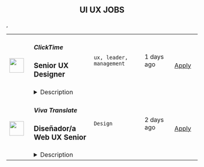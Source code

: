 <div align="center"><h2>UI UX JOBS</h2></div><table><tr>
                <td width="100" height="100" rowspan="2">
                    <img src="https://remoteok.com/assets/img/jobs/e376fe9133d0000088cec660a5c0211c1660842003.png" width="38px" height="auto">
                </td>
                <td width="300">
                    <h5>ClickTime</h5>
                    <h3>
					Senior UX Designer				</h3>
                </td>
                <td width="300">
                    <code>ux, leader, management</code>
                </td>
                <td width="200">
                <text>1 days ago</text>
                </td>
                <td width="100" rowspan="2">
                <a href="https://remoteOK.com/jobs/112153" align="right" target="_blank">Apply</a>
                </td>
            </tr>
            <tr>
                <td colspan="3">
                <details><summary>Description</summary>
                About UsÂ ClickTime is a recognized leader in time management software, serving thousands of enterprises, nonprofits, and governments worldwide. From bootstrapped beginnings to sustained profitability - all funded by a dedicated, growing customer base, and without any venture capital funding - ClickTime has tracked over $170 billion worth of employee time, helping customers improve their workforce efficiency, profitability, and resource planning. While headquartered in San Francisco, ClickTimeâs 40+ employees work remotely throughout the United States, with continued plans for remote growth. About the RoleAs ClickTimeâs first-ever Senior UX Designer, youâll own the user experience for the ClickTime product and customer. Youâll deeply understand the needs of our users, advocate for those needs within the organization, and help create product experiences that delight. In addition, youâll work with internal stakeholders to influence new features, standardize our visual branding across the product, and become a champion of usability and great design. Reporting to the Director of Product Management, this is an opportunity to harness your ambition and creativity to make your mark on an established SaaS company.ClickTime provides equal employment opportunities (EEO) to all employees and applicants for employment without regard to race, color, religion, sex, national origin, age, disability or genetics. Pursuant to the San Francisco Fair Chance Ordinance, we will consider for employment qualified applicants with arrest and conviction records. 
                </details>
                </td>
            </tr>,<tr>
                <td width="100" height="100" rowspan="2">
                    <img src="https://wwr-pro.s3.amazonaws.com/logos/0076/2096/logo.gif" width="38px" height="auto">
                </td>
                <td width="300">
                    <h5>Viva Translate</h5>
                    <h3> Diseñador/a Web UX Senior</h3>
                </td>
                <td width="300">
                    <code>Design</code>
                </td>
                <td width="200">
                <text>2 days ago</text>
                </td>
                <td width="100" rowspan="2">
                <a href="https://weworkremotely.com/remote-jobs/viva-translate-inc-disenador-a-web-ux-senior" align="right" target="_blank">Apply</a>
                </td>
            </tr>
            <tr>
                <td colspan="3">
                <details><summary>Description</summary>
                <img src="https://we-work-remotely.imgix.net/logos/0076/2096/logo.gif?ixlib=rails-4.0.0&w=50&h=50&dpr=2&fit=fill&auto=compress" />

<p>
  <strong>Headquarters:</strong> USA
    <br /><strong>URL:</strong> <a href="https://vivatraduce.com/en/">https://vivatraduce.com/en/</a>
</p>

<div>Viva Traduce (<a href="https://contxto.com/es/news/viva-translate-ayuda-a-profesionales-hispanoparalntes-a-obtener-mejores-empleos/">más información</a>) está dirigido por un equipo de ingenieros procedentes de empresas e instituciones de primera línea, como Google y el MIT, con un sueño compartido. Estamos creando un mundo en el que el idioma y la nacionalidad ya no son barreras para el trabajo, ni para las oportunidades y estamos empezando por toda América Latina.</div><div><br></div><div>La tecnología es el centro de nuestro producto. Viva se basa en una plataforma de traducción que automatiza las comunicaciones en el lugar de trabajo, permitiendo que nuestros equipos de desarrollo y diseño colaboren sin problemas con nuestros clientes.</div><div><br></div><div>Tenemos un sueño increíble para el futuro del trabajo sin fronteras. Pero sabemos que los grandes sueños comienzan con grandes personas. ¿Cuál es tu historia? Si tú también eres un explorador, un soñador y un constructor, nos encantaría conocerte.</div><div><br></div><div><strong>Tenemos un desafío para quienes:</strong></div><ul>
<li>Vibran energía emprendedora: se mueven por la curiosidad, nunca se rinden y se enfocan en superar sus propios límites<br>Son grandes comunicadores: proactivos, extrovertidos, con ganas de discutir problemas y soluciones</li>
<li>Dan el máximo porque les gusta trabajar con compromiso y dedicación</li>
<li>Viven los cambios como oportunidades y aprenden de sus errores</li>
<li>Promueven el buen clima, aportan alegría y diversión</li>
<li>Saben cómo construir con otras personas y disfrutan trabajando en equipo</li>
</ul><div>
<br>Imagínate emprendiendo proyectos desafiantes, dinámicos e innovadores y <strong>siendo responsable de:</strong>
</div><ol>
<li>
<strong>Perspectiva de diseño única </strong>- perspicaz en el deleite y el juego</li>
<li>
<strong>Experiencia del usuario</strong> - Dirigir todas las fases del diseño del producto para diferentes proyectos web, asegurando la mejor experiencia del usuario en cada iniciativa.</li>
<li>
<strong>Investigación </strong>- Llevar a cabo la investigación de tendencias de los usuarios y de la  industria. Definir los casos de uso, las necesidades y la identidad de nuestros clientes. Definir los casos de uso, las necesidades y la identidad de nuestros clientes.</li>
<li>
<strong>Diseños de alta fidelidad </strong>- Crear wireframes y diseños detallados listos para la ingeniería.</li>
<li>
<strong>Experimentos </strong>- Ayudar a ejecutar rigurosos experimentos de diseño, con experiencia en el análisis cuantitativo de los comportamientos de los usuarios. Probar e iterar rápidamente los diseños para optimizar el rendimiento.</li>
<li>
<strong>Mejoras del producto: </strong>identificar las oportunidades de grandes cambios. Revisar los flujos de usuarios existentes y proponer áreas de mejora. Trabajar estrechamente con ingeniería y otros equipos para sugerir e implementar mejoras.</li>
<li>
<strong>Colaboración interfuncional </strong>- Colaborar con ingeniería y otros equipos para identificar e implementar oportunidades de mejora del producto.</li>
</ol><div><br></div><div><strong>Requisitos:</strong></div><ul>
<li>Tener 5 o más años de experiencia trabajando en UX/UI, Web o puestos similares</li>
<li>Conocer el diseño centrado en el usuario y la interacción</li>
<li>Contar con un portafolio de diseño de producto o diseño UI/UX con múltiples casos de estudio de productos en los que hayas trabajado</li>
<li>Tener experiencia en Figma</li>
<li>Poseer una profunda empatía por los usuarios y un buen ojo para la UX/UI de la web</li>
<li>Poseer gran capacidad de comunicación y organización</li>
<li>Desenvolverse bien en un entorno startup de ritmo rápido</li>
<li>Poseer capacidad para trabajar con ambigüedad y ajustar las prioridades según las necesidades del negocio</li>
<li>Estar basado en América Latina con al menos un nivel B1-B2 de inglés</li>
</ul><div><br></div><div><strong>Se agradece tener:</strong></div><ul>
<li>Un título de licenciatura, preferiblemente </li>
<li>Experiencia previa en una startup de alto crecimiento liderada por un producto</li>
<li>Pasión por crear canales de comunicación entre culturas diferentes </li>
<li>Experiencia de dominio trabajando en SaaS</li>
</ul><div><br></div><div><strong>Información adicional:</strong></div><ul><li>Esta posición es totalmente remota</li></ul><div><br></div><div><strong>Capacidad de adherirse a nuestros valores:</strong></div><ul>
<li>Subiendo siempre de nivel </li>
<li>Basados en la ciencia</li>
<li>De integridad abierta</li>
<li>Divertidos</li>
</ul><div>
<br><strong>Te proponemos:</strong>
</div><ul>
<li>Ser parte de una compañía con espíritu emprendedor en la que nos encanta pensar en grande y a largo plazo.</li>
<li>Ser protagonista de tu desarrollo en un ambiente de oportunidades, aprendizaje, crecimiento, expansión y proyectos desafiantes. </li>
<li>Compartir y aprender en equipo junto a grandes profesionales y especialistas.</li>
<li>Un excelente clima de trabajo, con todo lo necesario para que vivas una gran experiencia. :)</li>
</ul><div><br></div><div>En Viva Traduce trabajamos para promover una cultura inclusiva, que busca la equidad y valora las diferentes perspectivas. Esto se traduce en género, religión, personas con discapacidad, LGBTQ+, raza, etnia y diversidad de experiencias. Trabajamos todas nuestras búsquedas con base en esta premisa. ¡Súmate a nuestro equipo!</div>

<p><strong>To apply:</strong> <a href="https://weworkremotely.com/remote-jobs/viva-translate-inc-disenador-a-web-ux-senior">https://weworkremotely.com/remote-jobs/viva-translate-inc-disenador-a-web-ux-senior</a></p>

                </details>
                </td>
            </tr>,<tr>
                <td width="100" height="100" rowspan="2">
                    <img src="https://wwr-pro.s3.amazonaws.com/logos/0081/6011/logo.gif" width="38px" height="auto">
                </td>
                <td width="300">
                    <h5>Tixel</h5>
                    <h3> Product Designer (UX/UI)</h3>
                </td>
                <td width="300">
                    <code>Design</code>
                </td>
                <td width="200">
                <text>2 days ago</text>
                </td>
                <td width="100" rowspan="2">
                <a href="https://weworkremotely.com/listings/tixel-product-designer-ux-ui-2" align="right" target="_blank">Apply</a>
                </td>
            </tr>
            <tr>
                <td colspan="3">
                <details><summary>Description</summary>
                <img src="https://we-work-remotely.imgix.net/logos/0081/6011/logo.gif?ixlib=rails-4.0.0&w=50&h=50&dpr=2&fit=fill&auto=compress" />

<p>
  <strong>Headquarters:</strong> 
    <br /><strong>URL:</strong> <a href="https://www.tixel.com">https://www.tixel.com</a>
</p>

<p><strong>You</strong>: You are passionate about all things UX and design and consider yourself an expert in the field. You have a creative flare and an inherent desire to design products people love to use.</p><p><strong>Us</strong>: A rapidly growing ticket marketplace that is making waves, a huge positive impact, and changing the game in the live entertainment space. We're on a mission to fill every seat with a happy fan and work hand-in-hand with festivals, promoters, artists, and venues around the world.</p><p>Still interested? Good! On we go…</p><p>This is an exciting opportunity to get in on the ground floor of a fast-growing start-up whilst immersing yourself in tech, music, and live events. We're looking for a Product Designer who is excited and ready to deliver high-quality, beautifully simple user experiences that our customers will love - a true advocate for Tixel’s product and users.</p><p><strong>What will you do?</strong></p><ul>
<li><p>Take lead on all things design. Find creative ways to solve UX problems (e.g. usability, findability)</p></li>
<li><p>Create wireframes, interactive prototypes, specifications and other design documents to communicate design ideas and intent</p></li>
<li><p>Collaborate with our Product Manager and engineering team to deliver effective product solutions</p></li>
<li><p>Conduct usability tests, collect qualitative user feedback and quantitative data to help shape roadmap priorities for the team.</p></li>
<li><p>Join our CRO in-house team responsible for optimising Tixel's most valuable growth variables.</p></li>
<li><p>Employ user-centered design methods and best practices to cultivate a deep understanding of the needs and aspirations of the people our products are designed for</p></li>
<li><p>Work with developers to do reviews of frontend products before they are pushed in production</p></li>
<li><p>Create designs with high-quality aesthetics to complement usability, and enhance functionality with attractive layouts.</p></li>
</ul><p> </p><p><strong>Skills and Experience:</strong></p><ul>
<li><p>You have over 3 years experience designing across mobile and web interfaces</p></li>
<li><p>You’re an expert in prototyping tools such as Figma and design software such as Adobe Creative Suite</p></li>
<li><p>Experience in developing UI guidelines and/or design systems that enable others to build on your work effectively.</p></li>
<li><p>Deep understanding of how to uncover user needs through research and user empathy.</p></li>
<li><p>An excellent understanding of customer-centred design (Design thinking, HCD, Agile, Lean UX a must)</p></li>
<li><p>You appreciate big picture thinking and recognise the importance of prioritising the short term milestones that will move the needle towards the long term mission.</p></li>
</ul><ul>
<li><p>You're data-driven and use data insights to influence designs</p></li>
<li><p>You have a creative mindset</p></li>
<li><p>You can work independently and take full ownership of your projects</p></li>
<li><p>You're highly organised and great at time management<br></p></li>
</ul><p><strong>Nice to haves</strong></p><ul>
<li><p>You’ve been part of cross-functional CRO teams</p></li>
<li><p>Understanding of front-end web technologies such as HTML/CSS/Javascript</p></li>
<li><p>Experience with native mobile design (iOS and Android)</p></li>
</ul><p></p><p> <strong>Why you'll love it here...</strong></p><ul>
<li><p>You'll be a part of a fast-paced, high-energy team aligned with the love of music and live events.</p></li>
<li><p>We work hard, but we have fun. Otherwise, what's the point?</p></li>
<li><p>You will have true ownership over your area of responsibility, and your input will be pivotal to the company's success. In turn, you'll have a real impact on people and the live events industry.</p></li>
<li><p>You will have the opportunity to roll up your sleeves and get down into the weeds to build out the future. You will have unlimited scope to grow as the business scales, developing your career and building a team along the way.</p></li>
<li>
<p>We're proud that we have a diverse team, are family-friendly, and have a flexible work environment with our HQ based in Melbourne, and a growing team in the UK.</p>
<p></p>
</li>
</ul><p><strong>Other benefits</strong></p><ul>
<li><p>An extra personal day off every month.</p></li>
<li><p>We encourage all staff to attend live events. You'll even have a monthly ticket allowance as a perk of the job.</p></li>
<li><p>We will invest in your development and make it our priority to help you achieve your career objectives. You'll have access to a 'level-up allowance'.</p></li>
<li><p>Flexibility to work from wherever you want</p></li>
<li>
<p>AND a genuine opportunity to be a very key part of a high growth business</p>
<p></p>
</li>
</ul><p>Apply now, with a short note introducing yourself and a portfolio showcasing previously shipped UX/UI design for digital products. </p><p><br></p>

<p><strong>To apply:</strong> <a href="https://weworkremotely.com/remote-jobs/tixel-product-designer-ux-ui-2">https://weworkremotely.com/remote-jobs/tixel-product-designer-ux-ui-2</a></p>

                </details>
                </td>
            </tr>,<tr>
                <td width="100" height="100" rowspan="2">
                    <img src="https://wwr-pro.s3.amazonaws.com/logos/0064/4850/logo.gif" width="38px" height="auto">
                </td>
                <td width="300">
                    <h5>TestGorilla</h5>
                    <h3> UX Design Team Lead</h3>
                </td>
                <td width="300">
                    <code>Design</code>
                </td>
                <td width="200">
                <text>7 days ago</text>
                </td>
                <td width="100" rowspan="2">
                <a href="https://weworkremotely.com/remote-jobs/testgorilla-ux-design-team-lead" align="right" target="_blank">Apply</a>
                </td>
            </tr>
            <tr>
                <td colspan="3">
                <details><summary>Description</summary>
                <img src="https://we-work-remotely.imgix.net/logos/0064/4850/logo.gif?ixlib=rails-4.0.0&w=50&h=50&dpr=2&fit=fill&auto=compress" />

<p>
  <strong>Headquarters:</strong> Amsterdam
    <br /><strong>URL:</strong> <a href="https://www.testgorilla.com/">https://www.testgorilla.com/</a>
</p>

<div>Hi,</div><div><br></div><div>I’m Michel, the Head of Product at TestGorilla. We’re a fast-growing HR tech startup that helps teams make better hiring decisions, faster and bias-free.</div><div><br></div><div>Over the past year, we’ve experienced tremendous growth. More than 5,700 companies have replaced CVs with our assessments to screen candidates in an unbiased and data-driven way.</div><div><br></div><div>As we scale our efforts in 2022 and beyond, we’re looking for a <strong>UX Design Team </strong>Lead who’s passionate about creating amazing product experiences and helping people land dream jobs.</div><div>
<br><br>
</div><h1><strong>What’s in it for you?</strong></h1><ul>
<li>Helping shape a fast-growing HR tech startup as an early employee</li>
<li>Fully remote position with bright, motivated, and friendly colleagues around the world </li>
<li>Competitive salary + Share appreciation rights (SARs)</li>
<li>Flexible hours and vacation</li>
<li>Paid parental leave </li>
<li>Remote working budget: €1,000 per year</li>
<li>Learning and development budget: 3.5% of salary</li>
</ul><div>
<br><br>
</div><h1>The job in a nutshell</h1><div>As our first <strong>UX Design Team Lead</strong>, you will be a formative part of the early UX design team as well as an essential part of the leadership of the Product team. You will recruit, train, grow and drive the UX Design team. </div><div>You will be directly involved in all UX design initiatives and ensure the quality and standard of our product. You will report directly to the Head of Product and collaborate across all departments. </div><div><br></div><div>This is an amazing opportunity for a UX Design Team Lead that is looking to embark on an entrepreneurial journey and is ready to put a dent in the universe! </div><div>
<br><br>
</div><h1><strong>You’ll spend time on the following:</strong></h1><ul>
<li>Creating, managing and growing a team of UX designers and researchers</li>
<li>Implementing and optimizing workflows between collaborating teams</li>
<li>Identifying what freelance/agency resources we need to support our internal in-house team, finding that resource and ensuring it delivers to the same high standards as we hold our internal team</li>
<li>Managing and reviewing the team’s work to ensure high product quality </li>
<li>Managing and improving TestGorilla’s product roadmap from a design perspective</li>
<li>Understanding and reviewing the performance results of your team and sharing this with the broader product team</li>
<li>Being a technical coach for the UX design team to ensure continuous growth</li>
<li>Liaising with Marketing design to ensure consistent use of our Brand throughout all of our communications and on into the Product itself</li>
<li>Being an integral part of the leadership of the larger Product department </li>
</ul><div><br></div><div><br></div><h1><strong>Here's what we are looking for:</strong></h1><ul>
<li>You are inspired by our mission to put <em>one billion people in dream jobs</em>
</li>
<li>You are fully aligned with our <a href="https://www.testgorilla.com/careers/">values </a>
</li>
<li>You have experience leading a team of in-house UX designers and researchers from research to high-quality execution, including testing the designs and iterating to improve performance</li>
<li>You have a Product Design or<a href="https://www.testgorilla.com/test-library/role-specific-skills-tests/ux-ui-design-test/"> UI/UX design</a> portfolio with multiple case studies of products you worked on</li>
<li>You have a strong ability to balance hands-on execution and strategy</li>
<li>You can think through complex interaction problems with a systematic approach and attention to detail</li>
<li>You have experience creating complex interaction design, user experiences, flows and prototypes with high-fidelity visuals</li>
<li> You can handle multiple projects at the same time and are able to adjust priorities as our business needs change</li>
<li>You are comfortable with the ambiguity and pace of an early-stage startup</li>
</ul><div><br></div><div><em>We typically expect candidates with at least 5  y. of experience in UX Design Team Lead or similar positions to have the skills mentioned above.</em></div><div><br></div><div><br></div><h1><strong>Bonus points if…</strong></h1><ul>
<li>You have experience working in a high growth product-led startup</li>
<li>You have domain experience working in HR-tech and/or SaaS<br><br>
</li>
</ul><div><br></div><h1><strong>Interested?</strong></h1><div>We don’t offer rainbow glitter unicorns or dog-friendly offices (we literally don’t have an office), but we do offer real people, solid core values, and a product meant to give everyone a fair, unbiased chance at their dream jobs.</div><div>
<br>Here at TestGorilla, we eat our own dog food. We use our assessment platform to make sure we make the best hiring decisions, faster and bias-free. </div><div>
<br>So if this role sounds like a good fit for you, I’d like you to take an assessment so we can get a better idea about whether you would fit the role. It’s also a great opportunity for you to get to know our product!</div><div>
<br>If you’re hired, I’ll do everything I can to help you succeed at TestGorilla and throughout the rest of your career.</div><div><br></div>

<p><strong>To apply:</strong> <a href="https://weworkremotely.com/remote-jobs/testgorilla-ux-design-team-lead">https://weworkremotely.com/remote-jobs/testgorilla-ux-design-team-lead</a></p>

                </details>
                </td>
            </tr>,<tr>
                <td width="100" height="100" rowspan="2">
                    <img src="https://remotive.com/job/986276/logo" width="38px" height="auto">
                </td>
                <td width="300">
                    <h5>A.Team</h5>
                    <h3>Senior Independent UX/UI Designer</h3>
                </td>
                <td width="300">
                    <code>contract,go,ui,ux</code>
                </td>
                <td width="200">
                <text>10 days ago</text>
                </td>
                <td width="100" rowspan="2">
                <a href="https://remotive.com/remote-jobs/design/senior-independent-ux-ui-designer-986276" align="right" target="_blank">Apply</a>
                </td>
            </tr>
            <tr>
                <td colspan="3">
                <details><summary>Description</summary>
                <p style="text-size-adjust: 100%; overflow-wrap: break-word;"><a href="https://build.a.team/remotivedesignerreferral" rel="nofollow">A·Team</a> is a VC-backed, stealth, application-only home on the internet for Senior Independent UX/UI Designers (along with developers &amp; product managers) to team up with hand-picked, high-growth companies on their next big thing. </p>
<p style="text-size-adjust: 100%; overflow-wrap: break-word;">After talking with hundreds of independent engineers, designers, and product folks, we heard over and over that finding vetted, high-quality, consistent clients is hard, and projects are often too small to be rewarding. A·Team matches small teams of the most talented builders in the world with companies backed by a16z, YC, Softbank, General Catalyst, etc. on a contract basis for many of their most important initiatives. We quietly launched in May 2020, and have helped A·Teamers earn $11.4+ million since.</p>
<p dir="ltr" style="margin-top: 12pt; margin-bottom: 12pt; line-height: 1.38;"><span style="font-variant-numeric: normal; font-variant-east-asian: normal; vertical-align: baseline;"><em>As part of A·Team, you can expect:</em></span></p>
<ul style="padding-inline-start: 48px;">
<li><span style="font-weight: 600; color: #000000; letter-spacing: 0.75px;">High-paying, meaningful missions with the most audacious companies</span> sent your way; generally $110-$190/hr, with vetted, fascinating clients doing work that matters. We're picky about who we partner with; new clients only come in via trusted referral. We've worked with Lyft, McGraw Hill, ClearCo, irl.com, the former CEO of Waze, the leading vaccine production software, several new unicorns we can't say here, and dozens of startups backed by a16z/YC/Softbank/etc.</li>
<li><span style="font-weight: 600; color: #000000; letter-spacing: 0.75px;">Work alongside friends old &amp; new: </span>our niche is small/diverse product teams, since clients with larger budgets and higher-impact work tell us they want teams, not individuals. Of course, we keep friends together whenever we can.</li>
<li><span style="font-weight: 600; color: #000000; letter-spacing: 0.75px;">Full autonomy:</span> say "no" to things that don't excite you. The most talented builders often juggle a few things at once, so there's never pressure to join an A·Team mission if you don't have the bandwidth. If we're no longer a fit, it's easy to leave or pause too. </li>
<li><span style="font-weight: 600; color: #000000; letter-spacing: 0.75px;">Small, curated, off-the-record gatherings:</span> for conversations hard to have elsewhere. Long-term, we're creating micro-communities for the world's top builders to become friends around the things they care about.</li>
<li><span style="font-weight: 600; color: #000000; letter-spacing: 0.75px;">Keep 100% of what you earn: </span>if you charge $130/hr, you get $130/hr. A·Team makes money by charging a small, flat, transparent platform fee on <em>top</em> of your rate.</li>
</ul>
<p dir="ltr" style="margin-top: 12pt; margin-bottom: 12pt; line-height: 1.38;"><span style="font-variant-numeric: normal; font-variant-east-asian: normal; vertical-align: baseline;"><span style="font-weight: 600; color: #000000; letter-spacing: 0.75px;">How to apply:</span></span></p>
<p dir="ltr" style="margin-top: 12pt; margin-bottom: 12pt; line-height: 1.38;"><span style="font-variant-numeric: normal; font-variant-east-asian: normal; vertical-align: baseline;">Go here: <a href="https://build.a.team/remotivedesignerreferral" rel="nofollow">https://build.a.team/remotivedesignerreferral</a> + mention Remotive. </span>No resume or cover letter needed; we respect your time so the application is short. We're also much more interested in seeing what you've made, and excited to chat more if there’s a fit.</p>
<p dir="ltr" style="margin-top: 12pt; margin-bottom: 12pt; line-height: 1.38;"><span style="font-variant-numeric: normal; font-variant-east-asian: normal; vertical-align: baseline;"><span style="font-weight: 600; color: #000000; letter-spacing: 0.75px;">What you’ll do:</span></span></p>
<ul style="padding-inline-start: 48px;">
<li dir="ltr" style="list-style-type: disc; font-variant-numeric: normal; font-variant-east-asian: normal; vertical-align: baseline;">
<p dir="ltr" style="margin-top: 12pt; margin-bottom: 0pt; line-height: 1.38;"><span style="font-variant-numeric: normal; font-variant-east-asian: normal; vertical-align: baseline;">Once part of A.Team, you’ll regularly be invited to impactful missions that match your interests, which you can accept or decline. Take your pick from early-stage incubations with world-class founders, to fast-growing super-funded companies, to old school non-tech incumbents looking to build as a tech giant would</span></p>
</li>
<li dir="ltr" style="list-style-type: disc; font-variant-numeric: normal; font-variant-east-asian: normal; vertical-align: baseline;">
<p dir="ltr" style="margin-top: 0pt; margin-bottom: 0pt; line-height: 1.38;"><span style="font-variant-numeric: normal; font-variant-east-asian: normal; vertical-align: baseline;">Missions usually involve building an ambitious piece of software from 0 to 1 as part of a small 3-4 person team. </span></p>
</li>
<li dir="ltr" style="list-style-type: disc; font-variant-numeric: normal; font-variant-east-asian: normal; vertical-align: baseline;">
<p dir="ltr" style="margin-top: 0pt; margin-bottom: 12pt; line-height: 1.38;"><span style="font-variant-numeric: normal; font-variant-east-asian: normal; vertical-align: baseline;">You’ll be paid to scope it out, give the client options, guide strategy, and execute on the selected solution. Sometimes the client has a clear vision, sometimes not; which is why A.Team builders tend to be senior folks who can work together to find the right direction. </span></p>
</li>
</ul>
<p dir="ltr" style="margin-top: 12pt; margin-bottom: 12pt; line-height: 1.38;"><span style="font-weight: 600; color: #000000; letter-spacing: 0.75px;"><span style="font-variant-numeric: normal; font-variant-east-asian: normal; vertical-align: baseline;">Who A</span><span style="font-variant-numeric: normal; font-variant-east-asian: normal; vertical-align: baseline;">·</span><span style="font-variant-numeric: normal; font-variant-east-asian: normal; vertical-align: baseline;">Team is for:</span></span></p>
<ul style="padding-inline-start: 48px;">
<li dir="ltr" style="list-style-type: disc; font-variant-numeric: normal; font-variant-east-asian: normal; vertical-align: baseline;">
<p dir="ltr" style="margin-top: 12pt; margin-bottom: 0pt; line-height: 1.38;"><span style="font-variant-numeric: normal; font-variant-east-asian: normal; vertical-align: baseline;">Senior UX/UI Designers who left large companies and high-growth startups to pursue their craft with autonomy.</span></p>
</li>
<li dir="ltr" style="list-style-type: disc; font-variant-numeric: normal; font-variant-east-asian: normal; vertical-align: baseline;">
<p dir="ltr" style="margin-top: 0pt; margin-bottom: 0pt; line-height: 1.38;"><span style="font-variant-numeric: normal; font-variant-east-asian: normal; vertical-align: baseline;">Those who prefer consistent contract work over a full-time role, who want to create a variety of new products alongside other top-tier builders.</span></p>
</li>
<li dir="ltr" style="list-style-type: disc; font-variant-numeric: normal; font-variant-east-asian: normal; vertical-align: baseline;">
<p dir="ltr" style="margin-top: 0pt; margin-bottom: 12pt; line-height: 1.38;"><span style="font-variant-numeric: normal; font-variant-east-asian: normal; vertical-align: baseline;">The majority of A.Teamers spend most of their time doing independent work, but a sizeable percentage are either employed full-time (but testing out client work), bootstrapping a side project, or looking for their next big thing</span></p>
</li>
</ul>
<p dir="ltr" style="margin-top: 12pt; margin-bottom: 12pt; line-height: 1.38;"><span style="font-weight: 600; color: #000000; letter-spacing: 0.75px;"><span style="font-variant-numeric: normal; font-variant-east-asian: normal; vertical-align: baseline;">Who A</span><span style="font-variant-numeric: normal; font-variant-east-asian: normal; vertical-align: baseline;">·</span><span style="font-variant-numeric: normal; font-variant-east-asian: normal; vertical-align: baseline;">Team is </span><span style="font-variant-numeric: normal; font-variant-east-asian: normal; vertical-align: baseline;">not</span><span style="font-variant-numeric: normal; font-variant-east-asian: normal; vertical-align: baseline;"> for:</span></span></p>
<ul style="padding-inline-start: 48px;">
<li dir="ltr" style="list-style-type: disc; font-variant-numeric: normal; font-variant-east-asian: normal; vertical-align: baseline;">
<p dir="ltr" style="margin-top: 12pt; margin-bottom: 0pt; line-height: 1.38;"><span style="font-variant-numeric: normal; font-variant-east-asian: normal; vertical-align: baseline;">People looking for small gigs</span></p>
</li>
<li dir="ltr" style="list-style-type: disc; font-variant-numeric: normal; font-variant-east-asian: normal; vertical-align: baseline;">
<p dir="ltr" style="margin-top: 0pt; margin-bottom: 0pt; line-height: 1.38;"><span style="font-variant-numeric: normal; font-variant-east-asian: normal; vertical-align: baseline;">Folks looking to build simple wordpress/wix/squarespace-style websites</span></p>
</li>
<li dir="ltr" style="list-style-type: disc; font-variant-numeric: normal; font-variant-east-asian: normal; vertical-align: baseline;">
<p dir="ltr" style="margin-top: 0pt; margin-bottom: 12pt; line-height: 1.38;"><span style="font-variant-numeric: normal; font-variant-east-asian: normal; vertical-align: baseline;">Those still early in their careers and recent university/bootcamp grads (at least not yet)</span></p>
</li>
</ul>
<p dir="ltr" style="margin-top: 12pt; margin-bottom: 12pt; line-height: 1.38;"><span style="font-variant-numeric: normal; font-variant-east-asian: normal; vertical-align: baseline;"><span style="font-weight: 600; color: #000000; letter-spacing: 0.75px;">Our long-term vision:</span></span></p>
<p dir="ltr" style="margin-top: 12pt; margin-bottom: 12pt; line-height: 1.38;"><span style="font-variant-numeric: normal; font-variant-east-asian: normal; vertical-align: baseline;"><a href="https://build.a.team/remotivedesignerreferral" rel="nofollow">A·Team</a> is a new type of company for a new kind of independent software builder. We call them "unhirables": people who traditional companies couldn’t hire full-time even if they wanted to, but who want to do their most meaningful work with their favorite people in small, autonomous, distributed expert teams. </span></p>
<p dir="ltr" style="margin-top: 12pt; margin-bottom: 12pt; line-height: 1.38;"><span style="font-variant-numeric: normal; font-variant-east-asian: normal; vertical-align: baseline;">To help us secure amazing missions, we raised $5 million+ (not public, yet) from NFX, Village Global, and Box Group, along with the former CEO of Upwork, the founders of Fiverr and Lemonade, Apple's Global Head of Recruiting, YC Partner Aaron Harris, Wharton's Adam Grant, and Duke's Dan Ariely.</span></p>
<img src="https://remotive.com/job/track/986276/blank.gif?source=public_api" alt=""/>
                </details>
                </td>
            </tr></table>